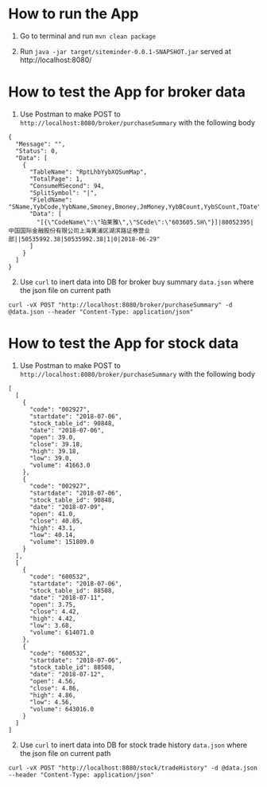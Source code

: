# How to run the App
1. Go to terminal and run ```mvn clean package```

2. Run ```java -jar target/siteminder-0.0.1-SNAPSHOT.jar``` served at http://localhost:8080/

# How to test the App for broker data

1. Use Postman to make POST to `http://localhost:8080/broker/purchaseSummary` with the following body

```
{
  "Message": "",
  "Status": 0,
  "Data": [
    {
      "TableName": "RptLhbYybXQSumMap",
      "TotalPage": 1,
      "ConsumeMSecond": 94,
      "SplitSymbol": "|",
      "FieldName": "SName,YybCode,YybName,Smoney,Bmoney,JmMoney,YybBCount,YybSCount,TDate",
      "Data": [
        "[{\"CodeName\":\"珀莱雅\",\"SCode\":\"603605.SH\"}]|80052395|中国国际金融股份有限公司上海黄浦区湖滨路证券营业部||50535992.38|50535992.38|1|0|2018-06-29"
      ]
    }
  ]
}
```

2. Use `curl` to inert data into DB for broker buy summary `data.json` where the json file on current path
````
curl -vX POST "http://localhost:8080/broker/purchaseSummary" -d @data.json --header "Content-Type: application/json"
````

# How to test the App for stock data

1. Use Postman to make POST to `http://localhost:8080/broker/purchaseSummary` with the following body

```
[
  [
    {
      "code": "002927",
      "startdate": "2018-07-06",
      "stock_table_id": 90848,
      "date": "2018-07-06",
      "open": 39.0,
      "close": 39.18,
      "high": 39.18,
      "low": 39.0,
      "volume": 41663.0
    },
    {
      "code": "002927",
      "startdate": "2018-07-06",
      "stock_table_id": 90848,
      "date": "2018-07-09",
      "open": 41.0,
      "close": 40.85,
      "high": 43.1,
      "low": 40.14,
      "volume": 151809.0
    }
  ],
  [
    {
      "code": "600532",
      "startdate": "2018-07-06",
      "stock_table_id": 88508,
      "date": "2018-07-11",
      "open": 3.75,
      "close": 4.42,
      "high": 4.42,
      "low": 3.68,
      "volume": 614071.0
    },
    {
      "code": "600532",
      "startdate": "2018-07-06",
      "stock_table_id": 88508,
      "date": "2018-07-12",
      "open": 4.56,
      "close": 4.86,
      "high": 4.86,
      "low": 4.56,
      "volume": 643016.0
    }
  ]
]
```

2. Use `curl` to inert data into DB for stock trade history `data.json` where the json file on current path
````
curl -vX POST "http://localhost:8080/stock/tradeHistory" -d @data.json --header "Content-Type: application/json"
````